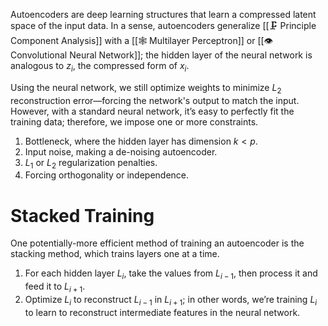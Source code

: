 Autoencoders are deep learning structures that learn a compressed latent space of the input data. In a sense, autoencoders generalize [[🗜️ Principle Component Analysis]] with a [[🕸️ Multilayer Perceptron]] or [[👁️ Convolutional Neural Network]]; the hidden layer of the neural network is analogous to $z_i$, the compressed form of $x_i$.

Using the neural network, we still optimize weights to minimize $L_2$ reconstruction error—forcing the network's output to match the input. However, with a standard neural network, it’s easy to perfectly fit the training data; therefore, we impose one or more constraints.
1. Bottleneck, where the hidden layer has dimension $k < p$.
2. Input noise, making a de-noising autoencoder.
3. $L_1$ or $L_2$ regularization penalties.
4. Forcing orthogonality or independence.

# Stacked Training
One potentially-more efficient method of training an autoencoder is the stacking method, which trains layers one at a time.
1. For each hidden layer $L_i$, take the values from $L_{i-1}$, then process it and feed it to $L_{i+1}$.
2. Optimize $L_i$ to reconstruct $L_{i-1}$ in $L_{i+1}$; in other words, we’re training $L_i$ to learn to reconstruct intermediate features in the neural network.